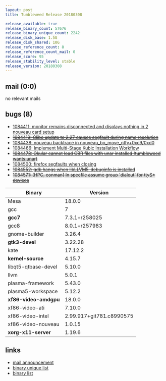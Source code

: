 ```yaml
---
layout: post
title: Tumbleweed Release 20180308

release_available: true
release_binary_count: 57676
release_binary_unique_count: 2242
release_disk_base: 1.5G
release_disk_shared: 10G
release_reference_count: 8
release_reference_count_mail: 0
release_score: 95
release_stability_level: stable
release_version: 20180308
---
```


## mail (0:0)

no relevant mails

## bugs (8)

<!--more-->

- [1084411: monitor remains disconnected and displays nothing in 2 nouveau card setup](https://bugzilla.opensuse.org/show_bug.cgi?id=1084411)
- ~~[1084419: Glibc update to 2.27 causes segfault during name resolution](https://bugzilla.opensuse.org/show_bug.cgi?id=1084419)~~
- [1084438: nouveau backtrace in nouveau_bo_move_ntfy+0xc9/0xd0](https://bugzilla.opensuse.org/show_bug.cgi?id=1084438)
- [1084466: Implement Multi-Stage Kubic Installation Workflow](https://bugzilla.opensuse.org/show_bug.cgi?id=1084466)
- ~~[1084478: Okular cannot load CBR files with unar installed (tumbleweed wants unar)](https://bugzilla.opensuse.org/show_bug.cgi?id=1084478)~~
- [1084500: firefox segfaults when closing](https://bugzilla.opensuse.org/show_bug.cgi?id=1084500)
- ~~[1084552: gdb hangs when libLLVM5-debuginfo is installed](https://bugzilla.opensuse.org/show_bug.cgi?id=1084552)~~
- ~~[1084571: [HPC, conman] In specfile assume group 'dialout' for ttyS* devices](https://bugzilla.opensuse.org/show_bug.cgi?id=1084571)~~

Binary | Version
--- | ---
Mesa | 18.0.0
gcc | 7
**gcc7** | 7.3.1+r258025
gcc8 | 8.0.1+r257983
gnome-builder | 3.26.4
**gtk3-devel** | 3.22.28
kate | 17.12.2
**kernel-source** | 4.15.7
libqt5-qtbase-devel | 5.10.0
llvm | 5.0.1
plasma-framework | 5.43.0
plasma5-workspace | 5.12.2
**xf86-video-amdgpu** | 18.0.0
xf86-video-ati | 7.10.0
xf86-video-intel | 2.99.917+git781.c8990575
xf86-video-nouveau | 1.0.15
**xorg-x11-server** | 1.19.6

## links

- [mail announcement](https://lists.opensuse.org/opensuse-factory/2018-03/msg00164.html)
- [binary unique list](http://download.tumbleweed.boombatower.com/20180308/rpm.unique.list)
- [binary list](http://download.tumbleweed.boombatower.com/20180308/rpm.list)
